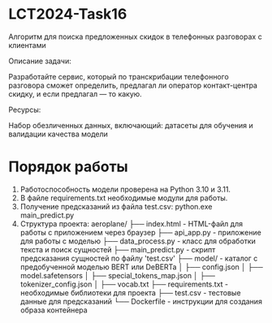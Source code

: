 # LCT2024-Task16 
Алгоритм для поиска предложенных скидок в телефонных разговорах с клиентами

Описание задачи: 

Разработайте сервис, который по транскрибации телефонного разговора сможет определить, предлагал ли оператор контакт-центра скидку, и если предлагал — то какую.

Ресурсы: 

Набор обезличенных данных, включающий: датасеты для обучения и валидации качества модели

# Порядок работы

1. Работоспособность модели проверена на Python 3.10 и 3.11.
2. В файле requirements.txt необходимые модули для работы.
3. Получение предсказаний из файла test.csv: python.exe main_predict.py
4. Структура проекта:
aeroplane/
├── index.html       - HTML-файл для работы с приложением через браузер
├── api_app.py       - приложение для работы с моделью
├── data_process.py  - класс для обработки текста и поиск сущностей
├── main_predict.py  - скрипт предсказания сущностей по файлу 'test.csv'
├── model/           - каталог с предобученной моделью BERT или DeBERTa
│   ├── config.json
│   ├── model.safetensors
│   ├── special_tokens_map.json
│   ├── tokenizer_config.json
│   ├── vocab.txt
├── requirements.txt - необходимые библиотеки для проекта
├── test.csv         - тестовые данные для предсказаний
└── Dockerfile       - инструкции для создания образа контейнера
